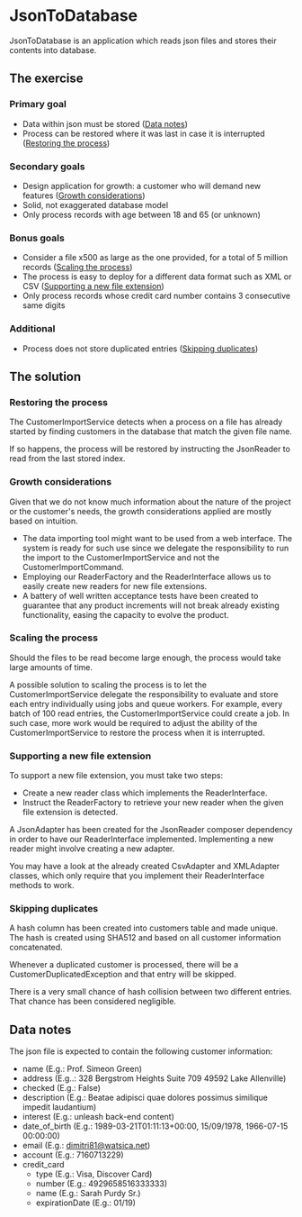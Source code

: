 # JsonToDatabase

JsonToDatabase is an application which reads json files and stores their contents into database.

## The exercise

### Primary goal

- Data within json must be stored ([Data notes](#data-notes))
- Process can be restored where it was last in case it is interrupted ([Restoring the process](#restoring-the-process))

### Secondary goals
- Design application for growth: a customer who will demand new features ([Growth considerations](#growth-considerations))
- Solid, not exaggerated database model
- Only process records with age between 18 and 65 (or unknown)

### Bonus goals
- Consider a file x500 as large as the one provided, for a total of 5 million records ([Scaling the process](#scaling-the-process))
- The process is easy to deploy for a different data format such as XML or CSV ([Supporting a new file extension](#supporting-a-new-file-extension))
- Only process records whose credit card number contains 3 consecutive same digits

### Additional
- Process does not store duplicated entries ([Skipping duplicates](#skipping-duplicates))

## The solution

### Restoring the process
The CustomerImportService detects when a process on a file has already started by finding customers in the database that match the given file name.

If so happens, the process will be restored by instructing the JsonReader to read from the last stored index.

### Growth considerations

Given that we do not know much information about the nature of the project or the customer's needs, the growth considerations applied are mostly based on intuition.

- The data importing tool might want to be used from a web interface. The system is ready for such use since we delegate the responsibility to run the import to the CustomerImportService and not the CustomerImportCommand.
- Employing our ReaderFactory and the ReaderInterface allows us to easily create new readers for new file extensions.
- A battery of well written acceptance tests have been created to guarantee that any product increments will not break already existing functionality, easing the capacity to evolve the product.

### Scaling the process

Should the files to be read become large enough, the process would take large amounts of time.

A possible solution to scaling the process is to let the CustomerImportService delegate the responsibility to evaluate and store each entry individually using jobs and queue workers. For example, every batch of 100 read entries, the CustomerImportService could create a job. In such case, more work would be required to adjust the ability of the CustomerImportService to restore the process when it is interrupted.

### Supporting a new file extension

To support a new file extension, you must take two steps:
- Create a new reader class which implements the ReaderInterface.
- Instruct the ReaderFactory to retrieve your new reader when the given file extension is detected.

A JsonAdapter has been created for the JsonReader composer dependency in order to have our ReaderInterface implemented. Implementing a new reader might involve creating a new adapter.

You may have a look at the already created CsvAdapter and XMLAdapter classes, which only require that you implement their ReaderInterface methods to work.

### Skipping duplicates

A hash column has been created into customers table and made unique. The hash is created using SHA512 and based on all customer information concatenated.

Whenever a duplicated customer is processed, there will be a CustomerDuplicatedException and that entry will be skipped.

There is a very small chance of hash collision between two different entries. That chance has been considered negligible.

## Data notes

The json file is expected to contain the following customer information:

- name (E.g.: Prof. Simeon Green)
- address (E.g..: 328 Bergstrom Heights Suite 709 49592 Lake Allenville)
- checked (E.g.: False)
- description (E.g.: Beatae adipisci quae dolores possimus similique impedit laudantium)
- interest (E.g.: unleash back-end content)
- date_of_birth (E.g.: 1989-03-21T01:11:13+00:00, 15\/09\/1978, 1966-07-15 00:00:00)
- email (E.g.: dimitri81@watsica.net)
- account (E.g.: 7160713229)
- credit_card
    - type (E.g.: Visa, Discover Card)
    - number (E.g.: 4929658516333333)
    - name (E.g.: Sarah Purdy Sr.)
    - expirationDate (E.g.: 01\/19)
